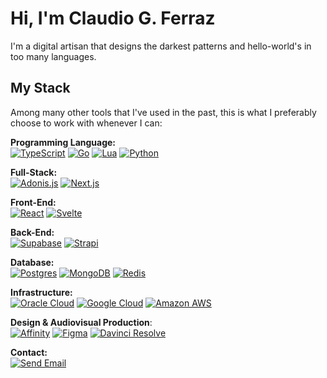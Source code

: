 # Hi, I'm Claudio G. Ferraz

I'm a digital artisan that designs the darkest patterns and hello-world's in too many languages.

## My Stack

Among many other tools that I've used in the past, this is what I preferably choose to work with whenever I can:

**Programming Language:**  
[![TypeScript](https://img.shields.io/badge/TypeScript-3178C6?style=for-the-badge&logo=typescript&logoColor=white)](#)
[![Go](https://img.shields.io/badge/Go-00ADD8?style=for-the-badge&logo=go&logoColor=white)](#)
[![Lua](https://img.shields.io/badge/Lua-2C2D72?style=for-the-badge&logo=lua&logoColor=white)](#)
[![Python](https://img.shields.io/badge/Python-3776AB?style=for-the-badge&logo=python&logoColor=white)](#)  

**Full-Stack:**  
[![Adonis.js](https://img.shields.io/badge/Adonis-5A45FF?style=for-the-badge&logo=adonisjs&logoColor=white)](#)
[![Next.js](https://img.shields.io/badge/Next.js-000000?style=for-the-badge&logo=nextdotjs&logoColor=white)](#)  

**Front-End:**  
[![React](https://img.shields.io/badge/React-61DAFB?style=for-the-badge&logo=react&logoColor=black)](#)
[![Svelte](https://img.shields.io/badge/Svelte-FF3E00?style=for-the-badge&logo=svelte&logoColor=white)](#)  

**Back-End:**  
[![Supabase](https://img.shields.io/badge/Supabase-3FCF8E?style=for-the-badge&logo=supabase&logoColor=white)](#)
[![Strapi](https://img.shields.io/badge/Strapi-4945FF?style=for-the-badge&logo=strapi&logoColor=white)](#)  

**Database:**  
[![Postgres](https://img.shields.io/badge/Postgres-003545?style=for-the-badge&logo=postgresql&logoColor=white)](#)
[![MongoDB](https://img.shields.io/badge/MongoDB-47A248?style=for-the-badge&logo=mongodb&logoColor=white)](#)
[![Redis](https://img.shields.io/badge/Redis-FF4438?style=for-the-badge&logo=redis&logoColor=white)](#)  

**Infrastructure:**  
[![Oracle Cloud](https://img.shields.io/badge/Oracle%20Cloud-C74634?style=for-the-badge&logo=oculus&logoColor=white)](#)
[![Google Cloud](https://img.shields.io/badge/Google%20Cloud-4285F4?style=for-the-badge&logo=googlecloud&logoColor=white)](#)
[![Amazon AWS](https://img.shields.io/badge/AWS-232F3E?style=for-the-badge&logo=amazonaws&logoColor=white)](#)  

**Design & Audiovisual Production**:  
[![Affinity](https://img.shields.io/badge/Affinity-000000?style=for-the-badge&logo=affinity&logoColor=white)](#)
[![Figma](https://img.shields.io/badge/Figma-F24E1E?style=for-the-badge&logo=figma&logoColor=white)](#)
[![Davinci Resolve](https://img.shields.io/badge/Davinci%20Resolve-232F3E?style=for-the-badge&logo=davinci-resolve&logoColor=white)](#)

**Contact:**  
[![Send Email](https://img.shields.io/badge/Send_Email-EA4335?style=for-the-badge&logo=gmail&logoColor=white)](mailto:contact@claudioferraz.com "Send me an email.")  
